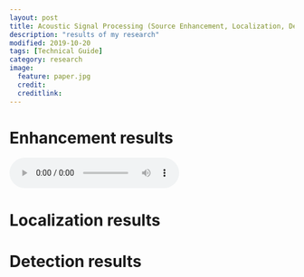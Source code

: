 ```yaml
---
layout: post
title: Acoustic Signal Processing (Source Enhancement, Localization, Detection) in Low SNR environments
description: "results of my research"
modified: 2019-10-20
tags: [Technical Guide]
category: research
image:
  feature: paper.jpg
  credit:
  creditlink:
---
```


# Enhancement results
<audio controls loop>
    <source src="" type="audio/wav">
</audio>

# Localization results

# Detection results